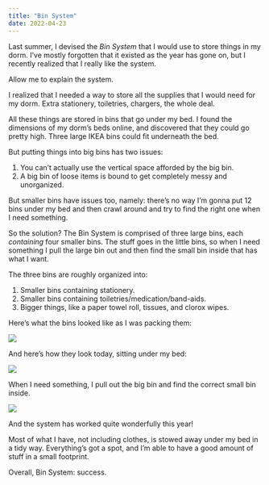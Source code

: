 ```yaml
---
title: "Bin System"
date: 2022-04-23
---
```


Last summer, I devised the _Bin System_ that I would use to store things in my dorm. I’ve mostly forgotten that it existed as the year has gone on, but I recently realized that I really like the system.

Allow me to explain the system.

I realized that I needed a way to store all the supplies that I would need for my dorm. Extra stationery, toiletries, chargers, the whole deal.

All these things are stored in bins that go under my bed. I found the dimensions of my dorm’s beds online, and discovered that they could go pretty high. Three large IKEA bins could fit underneath the bed.

But putting things into big bins has two issues:

1.  You can’t actually use the vertical space afforded by the big bin.
2.  A big bin of loose items is bound to get completely messy and unorganized.

But smaller bins have issues too, namely: there’s no way I’m gonna put 12 bins under my bed and then crawl around and try to find the right one when I need something.

So the solution? The Bin System is comprised of three large bins, each _containing_ four smaller bins. The stuff goes in the little bins, so when I need something I pull the large bin out and then find the small bin inside that has what I want.

The three bins are roughly organized into:

1.  Smaller bins containing stationery.
2.  Smaller bins containing toiletries/medication/band-aids.
3.  Bigger things, like a paper towel roll, tissues, and clorox wipes.

Here’s what the bins looked like as I was packing them:

![](/posts/bins/E3E30D19-5E05-4734-A75E-EB9B0528A35D.jpeg)

And here’s how they look today, sitting under my bed:

![](/posts/bins/IMG_8059.jpeg)

When I need something, I pull out the big bin and find the correct small bin inside.

![](/posts/bins/IMG_8060.jpeg)

And the system has worked quite wonderfully this year!

Most of what I have, not including clothes, is stowed away under my bed in a tidy way. Everything’s got a spot, and I’m able to have a good amount of stuff in a small footprint.

Overall, Bin System: success.
